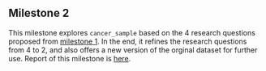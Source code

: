 ## Milestone 2
This milestone explores `cancer_sample` based on the 4 research questions proposed from [milestone 1](m1/m1.md). In the end, it refines the research questions from 4 to 2, and also offers a new version of the orginal dataset for further use. Report of this milestone is [here](m2/m2.md).
